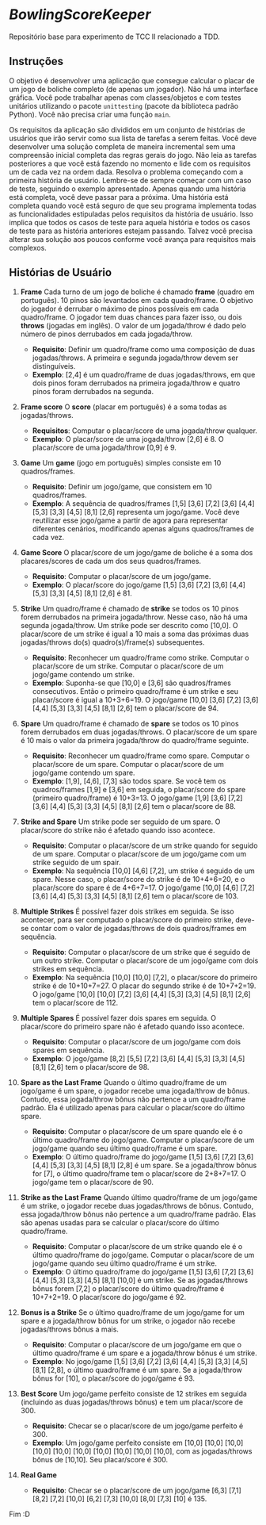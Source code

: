 # _BowlingScoreKeeper_
Repositório base para experimento de TCC II relacionado a TDD.

## Instruções

O objetivo é desenvolver uma aplicação que consegue calcular o placar de um jogo de boliche completo (de apenas um jogador). Não há uma interface gráfica. Você pode trabalhar apenas com classes/objetos e com testes unitários utilizando o pacote `unittesting` (pacote da biblioteca padrão Python). Você não precisa criar uma função `main`.

Os requisitos da aplicação são divididos em um conjunto de histórias de usuários que irão servir como sua lista de tarefas a serem feitas. Você deve desenvolver uma solução completa de maneira incremental sem uma compreensão inicial completa das regras gerais do jogo. Não leia as tarefas posteriores a que você está fazendo no momento e lide com os requisitos um de cada vez na ordem dada. Resolva o problema começando com a primeira história de usuário. Lembre-se de sempre começar com um caso de teste, seguindo o exemplo apresentado. Apenas quando uma história está completa, você deve passar para a próxima. Uma história está completa quando você está seguro de que seu programa implementa todas as funcionalidades estipuladas pelos requisitos da história de usuário. Isso implica que todos os casos de teste para aquela história e todos os casos de teste para as história anteriores estejam passando. Talvez você precisa alterar sua solução aos poucos conforme você avança para requisitos mais complexos.

## Histórias de Usuário

1. **Frame**
 Cada turno de um jogo de boliche é chamado **frame** (quadro em português). 10 pinos são levantados em cada quadro/frame. O objetivo do jogador é   derrubar o máximo de pinos possíveis em cada quadro/frame. O jogador tem duas chances para fazer isso, ou dois **throws** (jogadas em inglês). O valor de um jogada/throw é dado pelo número de pinos derrubados em cada jogada/throw.
    - **Requisito**: Definir um quadro/frame como uma composição de duas jogadas/throws. A primeira e segunda jogada/throw devem ser distinguíveis.
    - **Exemplo**: [2,4] é um quadro/frame de duas jogadas/throws, em que dois pinos foram derrubados na primeira jogada/throw e quatro pinos foram derrubados na segunda.
  
2. **Frame score**
O **score** (placar em português) é a soma todas as jogadas/throws.
    - **Requisitos**: Computar o placar/score de uma jogada/throw qualquer.
    - **Exemplo**: O placar/score de uma jogada/throw [2,6] é 8. O placar/score de uma jogada/throw [0,9] é 9.
  
3. **Game**
Um **game** (jogo em português) simples consiste em 10 quadros/frames.
    - **Requisito**: Definir um jogo/game, que consistem em 10 quadros/frames.
    - **Exemplo**: A sequência de quadros/frames [1,5] [3,6] [7,2] [3,6] [4,4] [5,3] [3,3] [4,5] [8,1] [2,6] representa um jogo/game. Você deve reutilizar esse jogo/game a partir de agora para representar diferentes cenários, modificando apenas alguns quadros/frames de cada vez.
  
4. **Game Score**
O placar/score de um jogo/game de boliche é a soma dos placares/scores de cada um dos seus quadros/frames.
    - **Requisito**: Computar o placar/score de um jogo/game.
    - **Exemplo**: O placar/score do jogo/game [1,5] [3,6] [7,2] [3,6] [4,4] [5,3] [3,3] [4,5] [8,1] [2,6] é 81.
  
5. **Strike**
Um quadro/frame é chamado de **strike** se todos os 10 pinos forem derrubados na primeira jogada/throw. Nesse caso, não há uma segunda jogada/throw. Um strike pode ser descrito como [10,0]. O placar/score de um strike é igual a 10 mais a soma das próximas duas jogadas/throws do(s) quadro(s)/frame(s) subsequentes.
    - **Requisito**: Reconhecer um quadro/frame como strike. Computar o placar/score de um strike. Computar o placar/score de um jogo/game contendo um strike.
    - **Exemplo**: Suponha-se que [10,0] e [3,6] são quadros/frames consecutivos. Então o primeiro quadro/frame é um strike e seu placar/score é igual a 10+3+6=19. O jogo/game [10,0] [3,6] [7,2] [3,6] [4,4] [5,3] [3,3] [4,5] [8,1] [2,6] tem o placar/score de 94.
  
6. **Spare**
Um quadro/frame é chamado de **spare** se todos os 10 pinos forem derrubados em duas jogadas/throws. O placar/score de um spare é 10 mais o valor da primeira jogada/throw do quadro/frame seguinte.
    - **Requisito**: Reconhecer um quadro/frame como spare. Computar o placar/score de um spare. Computar o placar/score de um jogo/game contendo um spare.
    - **Exemplo**: [1,9], [4,6], [7,3] são todos spare. Se você tem os quadros/frames [1,9] e [3,6] em seguida, o placar/score do spare (primeiro quadro/frame) é 10+3=13. O jogo/game [1,9] [3,6] [7,2] [3,6] [4,4] [5,3] [3,3] [4,5] [8,1] [2,6] tem o placar/score de 88.
  
7. **Strike and Spare**
Um strike pode ser seguido de um spare. O placar/score do strike não é afetado quando isso acontece.
    - **Requisito**: Computar o placar/score de um strike quando for seguido de um spare. Computar o placar/score de um jogo/game com um strike seguido de um spair.
    - **Exemplo**: Na sequência [10,0] [4,6] [7,2], um strike é seguido de um spare. Nesse caso, o placar/score do strike é de 10+4+6=20, e o placar/score do spare é de 4+6+7=17. O jogo/game [10,0] [4,6] [7,2] [3,6] [4,4] [5,3] [3,3] [4,5] [8,1] [2,6] tem o placar/score de 103.
  
8. **Multiple Strikes**
É possível fazer dois strikes em seguida. Se isso acontecer, para ser computado o placar/score do primeiro strike, deve-se contar com o valor de jogadas/throws de dois quadros/frames em sequência.
    - **Requisito**: Computar o placar/score de um strike que é seguido de um outro strike. Computar o placar/score de um jogo/game com dois strikes em sequência.
    - **Exemplo**: Na sequência [10,0] [10,0] [7,2], o placar/score do primeiro strike é de 10+10+7=27. O placar do segundo strike é de 10+7+2=19. O jogo/game [10,0] [10,0] [7,2] [3,6] [4,4] [5,3] [3,3] [4,5] [8,1] [2,6] tem o placar/score de 112.

9. **Multiple Spares**
É possível fazer dois spares em seguida. O placar/score do primeiro spare não é afetado quando isso acontece.
    - **Requisito**: Computar o placar/score de um jogo/game com dois spares em sequência.
    - **Exemplo**: O jogo/game [8,2] [5,5] [7,2] [3,6] [4,4] [5,3] [3,3] [4,5] [8,1] [2,6] tem o placar/score de 98.

10. **Spare as the Last Frame**
Quando o último quadro/frame de um jogo/game é um spare, o jogador recebe uma jogada/throw de bônus. Contudo, essa jogada/throw bônus não pertence a um quadro/frame padrão. Ela é utilizado apenas para calcular o placar/score do último spare.
    - **Requisito**: Computar o placar/score de um spare quando ele é o último quadro/frame do jogo/game. Computar o placar/score de um jogo/game quando seu último quadro/frame é um spare.
    - **Exemplo**: O último quadro/frame do jogo/game [1,5] [3,6] [7,2] [3,6] [4,4] [5,3] [3,3] [4,5] [8,1] [2,8] é um spare. Se a jogada/throw bônus for [7], o último quadro/frame tem o placar/score de 2+8+7=17. O jogo/game tem o placar/score de 90.
  
11. **Strike as the Last Frame**
Quando último quadro/frame de um jogo/game é um strike, o jogador recebe duas jogadas/throws de bônus. Contudo, essa jogada/throw bônus não pertence a um quadro/frame padrão. Elas são apenas usadas para se calcular o placar/score do último quadro/frame.
    - **Requisito**: Computar o placar/score de um strike quando ele é o último quadro/frame do jogo/game. Computar o placar/score de um jogo/game quando seu último quadro/frame é um strike.
    - **Exemplo**: O último quadro/frame do jogo/game [1,5] [3,6] [7,2] [3,6] [4,4] [5,3] [3,3] [4,5] [8,1] [10,0] é um strike. Se as jogadas/throws bônus forem [7,2] o placar/score do último quadro/frame é 10+7+2=19. O placar/score do jogo/game é 92.

12. **Bonus is a Strike**
Se o último quadro/frame de um jogo/game for um spare e a jogada/throw bônus for um strike, o jogador não recebe jogadas/throws bônus a mais.
    - **Requisito**: Computar o placar/score de um jogo/game em que o último quadro/frame é um spare e a jogada/throw bônus é um strike.
    - **Exemplo**: No jogo/game [1,5] [3,6] [7,2] [3,6] [4,4] [5,3] [3,3] [4,5] [8,1] [2,8], o último quadro/frame é um spare. Se a jogada/throw bônus for [10], o placar/score do jogo/game é 93.
  
13. **Best Score**
Um jogo/game perfeito consiste de 12 strikes em seguida (incluindo as duas jogadas/throws bônus) e tem um placar/score de 300.
    - **Requisito**: Checar se o placar/score de um jogo/game perfeito é 300.
    - **Exemplo**: Um jogo/game perfeito consiste em [10,0] [10,0] [10,0] [10,0] [10,0] [10,0] [10,0] [10,0] [10,0] [10,0], com as jogadas/throws bônus de [10,10]. Seu placar/score é 300.

14. **Real Game**
    - **Requisito**: Checar se o placar/score de um jogo/game [6,3] [7,1] [8,2] [7,2] [10,0] [6,2] [7,3] [10,0] [8,0] [7,3] [10] é 135.

Fim :D
